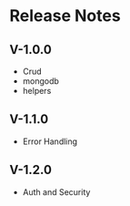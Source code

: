 # Release Notes

## V-1.0.0

- Crud
- mongodb
- helpers

## V-1.1.0

- Error Handling

## V-1.2.0

- Auth and Security







